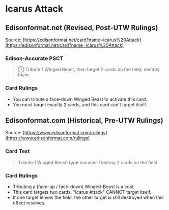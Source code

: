# Icarus Attack

## Edisonformat.net (Revised, Post-UTW Rulings)

Source: [https://edisonformat.net/card?name=Icarus%20Attack](https://edisonformat.net/card?name=Icarus%20Attack)

### Edison-Accurate PSCT

> ① Tribute 1 Winged Beast, then target 2 cards on the field; destroy them.

### Card Rulings

*   You can tribute a face-down Winged Beast to activate this card.
*   You must target exactly 2 cards, and this card can't target itself.


## Edisonformat.com (Historical, Pre-UTW Rulings)

Source: [https://www.edisonformat.com/rulings](https://www.edisonformat.com/rulings)

### Card Text

> Tribute 1 Winged Beast-Type monster. Destroy 2 cards on the field.

### Card Rulings

*   Tributing a (face-up / face-down) Winged-Beast is a cost.
*   This card targets two cards. "Icarus Attack" CANNOT target itself.
*   If one target leaves the field, the other target is still destroyed when this effect resolves.


